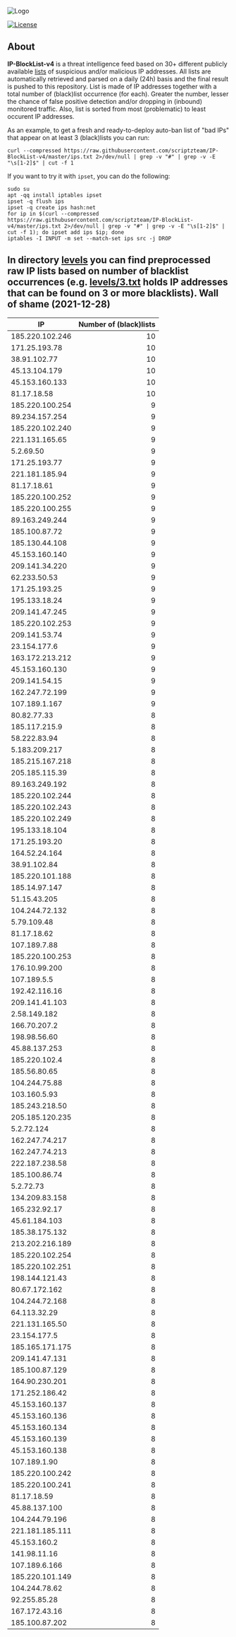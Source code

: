 ![Logo](https://i.imgur.com/PyKLAe7.png)

[![License](https://img.shields.io/badge/license-The_Unlicense-red.svg)](https://unlicense.org/)

About
----

**IP-BlockList-v4** is a threat intelligence feed based on 30+ different publicly available [lists](https://github.com/stamparm/maltrail) of suspicious and/or malicious IP addresses. All lists are automatically retrieved and parsed on a daily (24h) basis and the final result is pushed to this repository. List is made of IP addresses together with a total number of (black)list occurrence (for each). Greater the number, lesser the chance of false positive detection and/or dropping in (inbound) monitored traffic. Also, list is sorted from most (problematic) to least occurent IP addresses.

As an example, to get a fresh and ready-to-deploy auto-ban list of "bad IPs" that appear on at least 3 (black)lists you can run:

```
curl --compressed https://raw.githubusercontent.com/scriptzteam/IP-BlockList-v4/master/ips.txt 2>/dev/null | grep -v "#" | grep -v -E "\s[1-2]$" | cut -f 1
```

If you want to try it with `ipset`, you can do the following:

```
sudo su
apt -qq install iptables ipset
ipset -q flush ips
ipset -q create ips hash:net
for ip in $(curl --compressed https://raw.githubusercontent.com/scriptzteam/IP-BlockList-v4/master/ips.txt 2>/dev/null | grep -v "#" | grep -v -E "\s[1-2]$" | cut -f 1); do ipset add ips $ip; done
iptables -I INPUT -m set --match-set ips src -j DROP
```

In directory [levels](levels) you can find preprocessed raw IP lists based on number of blacklist occurrences (e.g. [levels/3.txt](levels/3.txt) holds IP addresses that can be found on 3 or more blacklists).
Wall of shame (2021-12-28)
----

|IP|Number of (black)lists|
|---|--:|
185.220.102.246|10
171.25.193.78|10
38.91.102.77|10
45.13.104.179|10
45.153.160.133|10
81.17.18.58|10
185.220.100.254|9
89.234.157.254|9
185.220.102.240|9
221.131.165.65|9
5.2.69.50|9
171.25.193.77|9
221.181.185.94|9
81.17.18.61|9
185.220.100.252|9
185.220.100.255|9
89.163.249.244|9
185.100.87.72|9
185.130.44.108|9
45.153.160.140|9
209.141.34.220|9
62.233.50.53|9
171.25.193.25|9
195.133.18.24|9
209.141.47.245|9
185.220.102.253|9
209.141.53.74|9
23.154.177.6|9
163.172.213.212|9
45.153.160.130|9
209.141.54.15|9
162.247.72.199|9
107.189.1.167|9
80.82.77.33|8
185.117.215.9|8
58.222.83.94|8
5.183.209.217|8
185.215.167.218|8
205.185.115.39|8
89.163.249.192|8
185.220.102.244|8
185.220.102.243|8
185.220.102.249|8
195.133.18.104|8
171.25.193.20|8
164.52.24.164|8
38.91.102.84|8
185.220.101.188|8
185.14.97.147|8
51.15.43.205|8
104.244.72.132|8
5.79.109.48|8
81.17.18.62|8
107.189.7.88|8
185.220.100.253|8
176.10.99.200|8
107.189.5.5|8
192.42.116.16|8
209.141.41.103|8
2.58.149.182|8
166.70.207.2|8
198.98.56.60|8
45.88.137.253|8
185.220.102.4|8
185.56.80.65|8
104.244.75.88|8
103.160.5.93|8
185.243.218.50|8
205.185.120.235|8
5.2.72.124|8
162.247.74.217|8
162.247.74.213|8
222.187.238.58|8
185.100.86.74|8
5.2.72.73|8
134.209.83.158|8
165.232.92.17|8
45.61.184.103|8
185.38.175.132|8
213.202.216.189|8
185.220.102.254|8
185.220.102.251|8
198.144.121.43|8
80.67.172.162|8
104.244.72.168|8
64.113.32.29|8
221.131.165.50|8
23.154.177.5|8
185.165.171.175|8
209.141.47.131|8
185.100.87.129|8
164.90.230.201|8
171.252.186.42|8
45.153.160.137|8
45.153.160.136|8
45.153.160.134|8
45.153.160.139|8
45.153.160.138|8
107.189.1.90|8
185.220.100.242|8
185.220.100.241|8
81.17.18.59|8
45.88.137.100|8
104.244.79.196|8
221.181.185.111|8
45.153.160.2|8
141.98.11.16|8
107.189.6.166|8
185.220.101.149|8
104.244.78.62|8
92.255.85.28|8
167.172.43.16|8
185.100.87.202|8
